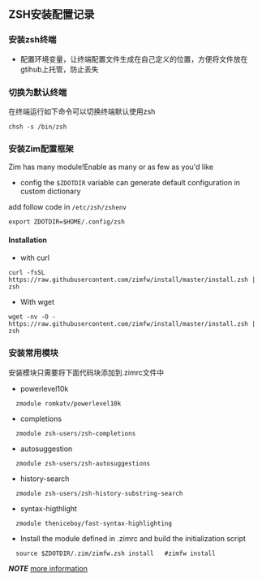 ## ZSH安装配置记录

### 安装zsh终端
  - 配置环境变量，让终端配置文件生成在自己定义的位置，方便将文件放在gtihub上托管，防止丢失
### 切换为默认终端
   在终端运行如下命令可以切换终端默认使用zsh
   ```
   chsh -s /bin/zsh
   ```
### 安装Zim配置框架
  Zim has many module!Enable as many or as few as you'd like
  * config the `$ZDOTDIR` variable can generate default configuration in custom dictionary
    
  add follow code in `/etc/zsh/zshenv`

  ```
  export ZDOTDIR=$HOME/.config/zsh
  ```

#### Installation 
    
   * with curl

    curl -fsSL https://raw.githubusercontent.com/zimfw/install/master/install.zsh | zsh
   
   * With wget
    
    wget -nv -O - https://raw.githubusercontent.com/zimfw/install/master/install.zsh | zsh

### 安装常用模块
  安装模块只需要将下面代码块添加到.zimrc文件中

  * powerlevel10k
    
  ```
    zmodule romkatv/powerlevel10k
  ```
  * completions
  ```
    zmodule zsh-users/zsh-completions
  ```
  * autosuggestion
  ```
    zmodule zsh-users/zsh-autosuggestions
  ```
  * history-search
  ```
    zmodule zsh-users/zsh-history-substring-search
  ```
  * syntax-higthlight
  ```
    zmodule theniceboy/fast-syntax-highlighting
  ```
  
  * Install the module defined in .zimrc and build the initialization script
  ```
    source $ZDOTDIR/.zim/zimfw.zsh install   #zimfw install
  ```
***NOTE***
[more information](https://github.com/zimfw/zimfw/tree/v1.3.2) 
